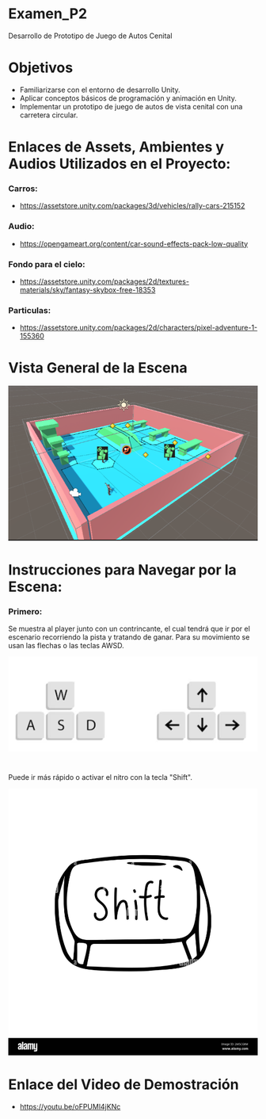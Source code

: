 # Examen_P2
Desarrollo de Prototipo de Juego de Autos Cenital

# Objetivos
- Familiarizarse con el entorno de desarrollo Unity.
- Aplicar conceptos básicos de programación y animación en Unity.
- Implementar un prototipo de juego de autos de vista cenital con una carretera circular.

# Enlaces de Assets, Ambientes y Audios Utilizados en el Proyecto:
### Carros:
- https://assetstore.unity.com/packages/3d/vehicles/rally-cars-215152
### Audio:
- https://opengameart.org/content/car-sound-effects-pack-low-quality
### Fondo para el cielo:
- https://assetstore.unity.com/packages/2d/textures-materials/sky/fantasy-skybox-free-18353
### Particulas:
- https://assetstore.unity.com/packages/2d/characters/pixel-adventure-1-155360

# Vista General de la Escena
![Imagen](https://github.com/DeividN21/Taller_6/blob/main/Captura%20de%20pantalla%202024-06-16%20190520.png?raw=true)

# Instrucciones para Navegar por la Escena:
### Primero:
Se muestra al player junto con un contrincante, el cual tendrá que ir por el escenario recorriendo la pista y tratando de ganar.
Para su movimiento se usan las flechas o las teclas AWSD.

![Imagen](https://github.com/DeividN21/Taller_2/blob/main/Instrucciones1.png?raw=true)

#
Puede ir más rápido o activar el nitro con la tecla "Shift".

![Imagen](https://github.com/DeividN21/Taller_5/blob/main/shift_button.jpg?raw=true)


# Enlace del Video de Demostración
- https://youtu.be/oFPUMl4jKNc
